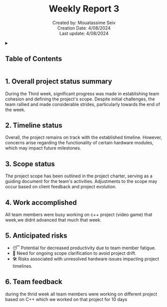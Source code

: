 <h1 align="center">Weekly Report 3</h1>

<p align="center">
Created by: Mouatassime Seiv <br> Creation Date: 4/08/2024 <br> Last update: 4/08/2024
</p>

<details>
<summary>

## Table of Contents

</summary>

- [Table of Contents](#table-of-contents)
- [1. Overall project status summary](#1-overall-project-status-summary)
- [2. Resources status](#4-resources-status)
- [3. Scope status](#5-scope-status)
- [4. Work accomplished](#6-work-accomplished)
- [5. Anticipated risks](#7-anticipated-risks)
- [6. Team feedback](#8-team-feedback)

</details>

## 1. Overall project status summary

During the Third week, significant progress was made in establishing team cohesion and defining the project's scope. Despite initial challenges, the team rallied and made considerable strides, particularly towards the end of the week.

## 2. Timeline status

Overall, the project remains on track with the established timeline. However, concerns arise regarding the functionality of certain hardware modules, which may impact future milestones.

## 3. Scope status

The project scope has been outlined in the project charter, serving as a guiding document for the team's activities. Adjustments to the scope may occur based on client feedback and project evolution.

## 4. Work accomplished
 All team members were busy working on c++ project (video game) that week,we didnt advanced that much that week.

## 5. Anticipated risks

- 😴 Potential for decreased productivity due to team member fatigue.
- 🎯 Need for ongoing scope clarification to avoid project drift.
- 🛠️ Risks associated with unresolved hardware issues impacting project timelines.

## 6. Team feedback

during the thrid week all team members were working on different project based on C++ which  we worked on that project for 10 days
